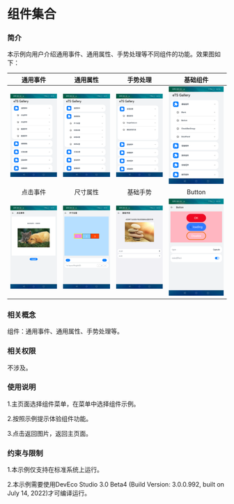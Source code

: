 # 组件集合

### 简介

本示例向用户介绍通用事件、通用属性、手势处理等不同组件的功能。效果图如下：

|通用事件|通用属性|手势处理|基础组件|
|--------------------------------|--------------------------------|--------------------------------|--------------------------------|
|![image](screenshots/devices/index.png)|![image](screenshots/devices/prop.png)|![image](screenshots/devices/gesture.png)|![image](screenshots/devices/component.png)|
|<center>点击事件</center>|<center>尺寸属性</center>|<center>基础手势</center>|<center>Button</center>|
|![image](screenshots/devices/click.png)|![image](screenshots/devices/size.png)|![image](screenshots/devices/base.png)|![image](screenshots/devices/button.png)|

### 相关概念

组件：通用事件、通用属性、手势处理等。

### 相关权限

不涉及。

### 使用说明

1.主页面选择组件菜单，在菜单中选择组件示例。

2.按照示例提示体验组件功能。

3.点击返回图片，返回主页面。

### 约束与限制

1.本示例仅支持在标准系统上运行。

2.本示例需要使用DevEco Studio 3.0 Beta4 (Build Version: 3.0.0.992, built on July 14, 2022)才可编译运行。